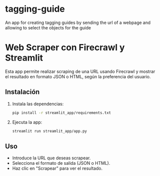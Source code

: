 # tagging-guide
An app for creating tagging guides by sending the url of a webpage and allowing to select the objects for the guide

# Web Scraper con Firecrawl y Streamlit

Esta app permite realizar scraping de una URL usando Firecrawl y mostrar el resultado en formato JSON o HTML, según la preferencia del usuario.

## Instalación

1. Instala las dependencias:
   ```bash
   pip install -r streamlit_app/requirements.txt
   ```

2. Ejecuta la app:
   ```bash
   streamlit run streamlit_app/app.py
   ```

## Uso

- Introduce la URL que deseas scrapear.
- Selecciona el formato de salida (JSON o HTML).
- Haz clic en "Scrapear" para ver el resultado.
